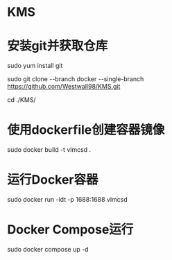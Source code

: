 # KMS

# 安装git并获取仓库

sudo yum install git

sudo git clone --branch docker --single-branch https://github.com/Westwall98/KMS.git

cd ./KMS/

# 使用dockerfile创建容器镜像

sudo docker build -t vlmcsd .

# 运行Docker容器

sudo docker run -idt -p 1688:1688 vlmcsd

# Docker Compose运行

sudo docker compose up -d
